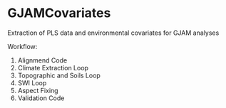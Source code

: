 # GJAMCovariates
Extraction of PLS data and environmental covariates for GJAM analyses

Workflow:

1. Alignmend Code
2. Climate Extraction Loop
3. Topographic and Soils Loop
4. SWI Loop
5. Aspect Fixing
6. Validation Code
